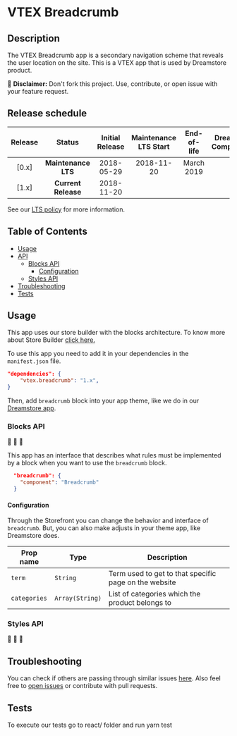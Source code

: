 # VTEX Breadcrumb

## Description
The VTEX Breadcrumb app is a secondary navigation scheme that reveals the user location on the site.
This is a VTEX app that is used by Dreamstore product.

:loudspeaker: **Disclaimer:** Don't fork this project. Use, contribute, or open issue with your feature request.

## Release schedule
| Release  | Status              | Initial Release | Maintenance LTS Start | End-of-life | Dreamstore Compatibility
| :--:     | :---:               |  :---:          | :---:                 | :---:       | :---: 
| [0.x]    | **Maintenance LTS** |  2018-05-29     | 2018-11-20            | March 2019  | 1.x
| [1.x]    | **Current Release** |  2018-11-20     |                       |             | 2.x
See our [LTS policy](https://github.com/vtex-apps/awesome-io#lts-policy) for more information.

## Table of Contents
- [Usage](#usage)
- [API](#api)
  - [Blocks API](#blocks-api)
    - [Configuration](#configuration)
  - [Styles API](#styles-api)
- [Troubleshooting](#troubleshooting)
- [Tests](#tests)

## Usage

This app uses our store builder with the blocks architecture. To know more about Store Builder [click here.](https://help.vtex.com/en/tutorial/understanding-storebuilder-and-stylesbuilder#structuring-and-configuring-our-store-with-object-object)

To use this app you need to add it in your dependencies in the `manifest.json` file.

```json
"dependencies": {
    "vtex.breadcrumb": "1.x",
}
```

Then, add `breadcrumb` block into your app theme, like we do in our [Dreamstore app](https://github.com/vtex-apps/dreamstore/blob/master/store/blocks.json). 

### Blocks API
:construction: :construction: :construction:

This app has an interface that describes what rules must be implemented by a block when you want to use the `breadcrumb` block.

```json
  "breadcrumb": {
    "component": "Breadcrumb"
  }
```

#### Configuration 
Through the Storefront you can change the behavior and interface of `breadcrumb`. But, you can also make adjusts in your theme app, like Dreamstore does.

| Prop name          | Type           | Description                                                                 |
| ------------------ | -------------- | --------------------------------------------------------------------------- |
| `term`             | `String`       | Term used to get to that specific page on the website                       |
| `categories`       | `Array(String)`| List of categories which the product belongs to  							|

### Styles API
:construction: :construction: :construction:

## Troubleshooting
You can check if others are passing through similar issues [here](https://github.com/vtex-apps/breadcrumb/issues). Also feel free to [open issues](https://github.com/vtex-apps/breadcrumb/issues/new) or contribute with pull requests.

## Tests

To execute our tests go to react/ folder and run yarn test